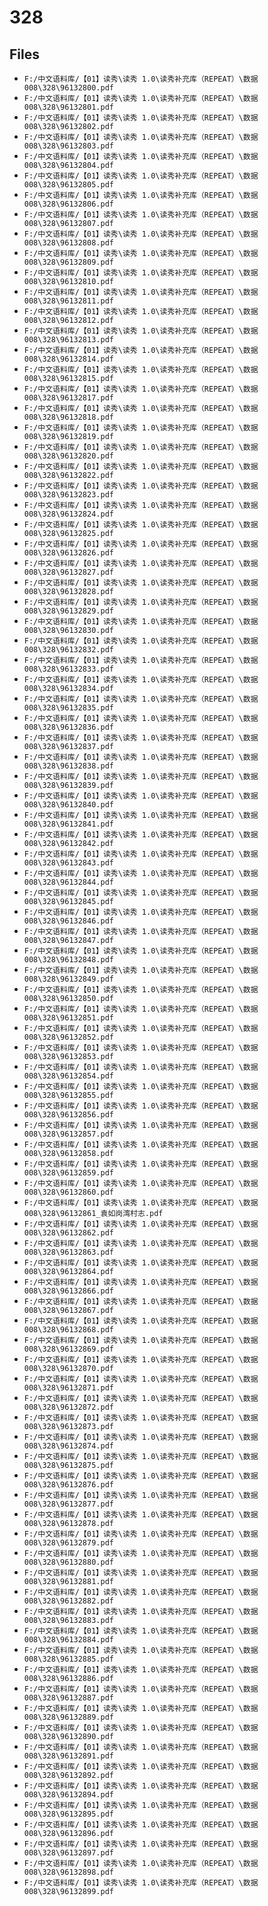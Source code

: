 # 328

## Files

- `F:/中文语料库/【01】读秀\读秀 1.0\读秀补充库（REPEAT）\数据008\328\96132800.pdf`
- `F:/中文语料库/【01】读秀\读秀 1.0\读秀补充库（REPEAT）\数据008\328\96132801.pdf`
- `F:/中文语料库/【01】读秀\读秀 1.0\读秀补充库（REPEAT）\数据008\328\96132802.pdf`
- `F:/中文语料库/【01】读秀\读秀 1.0\读秀补充库（REPEAT）\数据008\328\96132803.pdf`
- `F:/中文语料库/【01】读秀\读秀 1.0\读秀补充库（REPEAT）\数据008\328\96132804.pdf`
- `F:/中文语料库/【01】读秀\读秀 1.0\读秀补充库（REPEAT）\数据008\328\96132805.pdf`
- `F:/中文语料库/【01】读秀\读秀 1.0\读秀补充库（REPEAT）\数据008\328\96132806.pdf`
- `F:/中文语料库/【01】读秀\读秀 1.0\读秀补充库（REPEAT）\数据008\328\96132807.pdf`
- `F:/中文语料库/【01】读秀\读秀 1.0\读秀补充库（REPEAT）\数据008\328\96132808.pdf`
- `F:/中文语料库/【01】读秀\读秀 1.0\读秀补充库（REPEAT）\数据008\328\96132809.pdf`
- `F:/中文语料库/【01】读秀\读秀 1.0\读秀补充库（REPEAT）\数据008\328\96132810.pdf`
- `F:/中文语料库/【01】读秀\读秀 1.0\读秀补充库（REPEAT）\数据008\328\96132811.pdf`
- `F:/中文语料库/【01】读秀\读秀 1.0\读秀补充库（REPEAT）\数据008\328\96132812.pdf`
- `F:/中文语料库/【01】读秀\读秀 1.0\读秀补充库（REPEAT）\数据008\328\96132813.pdf`
- `F:/中文语料库/【01】读秀\读秀 1.0\读秀补充库（REPEAT）\数据008\328\96132814.pdf`
- `F:/中文语料库/【01】读秀\读秀 1.0\读秀补充库（REPEAT）\数据008\328\96132815.pdf`
- `F:/中文语料库/【01】读秀\读秀 1.0\读秀补充库（REPEAT）\数据008\328\96132817.pdf`
- `F:/中文语料库/【01】读秀\读秀 1.0\读秀补充库（REPEAT）\数据008\328\96132818.pdf`
- `F:/中文语料库/【01】读秀\读秀 1.0\读秀补充库（REPEAT）\数据008\328\96132819.pdf`
- `F:/中文语料库/【01】读秀\读秀 1.0\读秀补充库（REPEAT）\数据008\328\96132820.pdf`
- `F:/中文语料库/【01】读秀\读秀 1.0\读秀补充库（REPEAT）\数据008\328\96132822.pdf`
- `F:/中文语料库/【01】读秀\读秀 1.0\读秀补充库（REPEAT）\数据008\328\96132823.pdf`
- `F:/中文语料库/【01】读秀\读秀 1.0\读秀补充库（REPEAT）\数据008\328\96132824.pdf`
- `F:/中文语料库/【01】读秀\读秀 1.0\读秀补充库（REPEAT）\数据008\328\96132825.pdf`
- `F:/中文语料库/【01】读秀\读秀 1.0\读秀补充库（REPEAT）\数据008\328\96132826.pdf`
- `F:/中文语料库/【01】读秀\读秀 1.0\读秀补充库（REPEAT）\数据008\328\96132827.pdf`
- `F:/中文语料库/【01】读秀\读秀 1.0\读秀补充库（REPEAT）\数据008\328\96132828.pdf`
- `F:/中文语料库/【01】读秀\读秀 1.0\读秀补充库（REPEAT）\数据008\328\96132829.pdf`
- `F:/中文语料库/【01】读秀\读秀 1.0\读秀补充库（REPEAT）\数据008\328\96132830.pdf`
- `F:/中文语料库/【01】读秀\读秀 1.0\读秀补充库（REPEAT）\数据008\328\96132832.pdf`
- `F:/中文语料库/【01】读秀\读秀 1.0\读秀补充库（REPEAT）\数据008\328\96132833.pdf`
- `F:/中文语料库/【01】读秀\读秀 1.0\读秀补充库（REPEAT）\数据008\328\96132834.pdf`
- `F:/中文语料库/【01】读秀\读秀 1.0\读秀补充库（REPEAT）\数据008\328\96132835.pdf`
- `F:/中文语料库/【01】读秀\读秀 1.0\读秀补充库（REPEAT）\数据008\328\96132836.pdf`
- `F:/中文语料库/【01】读秀\读秀 1.0\读秀补充库（REPEAT）\数据008\328\96132837.pdf`
- `F:/中文语料库/【01】读秀\读秀 1.0\读秀补充库（REPEAT）\数据008\328\96132838.pdf`
- `F:/中文语料库/【01】读秀\读秀 1.0\读秀补充库（REPEAT）\数据008\328\96132839.pdf`
- `F:/中文语料库/【01】读秀\读秀 1.0\读秀补充库（REPEAT）\数据008\328\96132840.pdf`
- `F:/中文语料库/【01】读秀\读秀 1.0\读秀补充库（REPEAT）\数据008\328\96132841.pdf`
- `F:/中文语料库/【01】读秀\读秀 1.0\读秀补充库（REPEAT）\数据008\328\96132842.pdf`
- `F:/中文语料库/【01】读秀\读秀 1.0\读秀补充库（REPEAT）\数据008\328\96132843.pdf`
- `F:/中文语料库/【01】读秀\读秀 1.0\读秀补充库（REPEAT）\数据008\328\96132844.pdf`
- `F:/中文语料库/【01】读秀\读秀 1.0\读秀补充库（REPEAT）\数据008\328\96132845.pdf`
- `F:/中文语料库/【01】读秀\读秀 1.0\读秀补充库（REPEAT）\数据008\328\96132846.pdf`
- `F:/中文语料库/【01】读秀\读秀 1.0\读秀补充库（REPEAT）\数据008\328\96132847.pdf`
- `F:/中文语料库/【01】读秀\读秀 1.0\读秀补充库（REPEAT）\数据008\328\96132848.pdf`
- `F:/中文语料库/【01】读秀\读秀 1.0\读秀补充库（REPEAT）\数据008\328\96132849.pdf`
- `F:/中文语料库/【01】读秀\读秀 1.0\读秀补充库（REPEAT）\数据008\328\96132850.pdf`
- `F:/中文语料库/【01】读秀\读秀 1.0\读秀补充库（REPEAT）\数据008\328\96132851.pdf`
- `F:/中文语料库/【01】读秀\读秀 1.0\读秀补充库（REPEAT）\数据008\328\96132852.pdf`
- `F:/中文语料库/【01】读秀\读秀 1.0\读秀补充库（REPEAT）\数据008\328\96132853.pdf`
- `F:/中文语料库/【01】读秀\读秀 1.0\读秀补充库（REPEAT）\数据008\328\96132854.pdf`
- `F:/中文语料库/【01】读秀\读秀 1.0\读秀补充库（REPEAT）\数据008\328\96132855.pdf`
- `F:/中文语料库/【01】读秀\读秀 1.0\读秀补充库（REPEAT）\数据008\328\96132856.pdf`
- `F:/中文语料库/【01】读秀\读秀 1.0\读秀补充库（REPEAT）\数据008\328\96132857.pdf`
- `F:/中文语料库/【01】读秀\读秀 1.0\读秀补充库（REPEAT）\数据008\328\96132858.pdf`
- `F:/中文语料库/【01】读秀\读秀 1.0\读秀补充库（REPEAT）\数据008\328\96132859.pdf`
- `F:/中文语料库/【01】读秀\读秀 1.0\读秀补充库（REPEAT）\数据008\328\96132860.pdf`
- `F:/中文语料库/【01】读秀\读秀 1.0\读秀补充库（REPEAT）\数据008\328\96132861_袁如岗湾村志.pdf`
- `F:/中文语料库/【01】读秀\读秀 1.0\读秀补充库（REPEAT）\数据008\328\96132862.pdf`
- `F:/中文语料库/【01】读秀\读秀 1.0\读秀补充库（REPEAT）\数据008\328\96132863.pdf`
- `F:/中文语料库/【01】读秀\读秀 1.0\读秀补充库（REPEAT）\数据008\328\96132864.pdf`
- `F:/中文语料库/【01】读秀\读秀 1.0\读秀补充库（REPEAT）\数据008\328\96132866.pdf`
- `F:/中文语料库/【01】读秀\读秀 1.0\读秀补充库（REPEAT）\数据008\328\96132867.pdf`
- `F:/中文语料库/【01】读秀\读秀 1.0\读秀补充库（REPEAT）\数据008\328\96132868.pdf`
- `F:/中文语料库/【01】读秀\读秀 1.0\读秀补充库（REPEAT）\数据008\328\96132869.pdf`
- `F:/中文语料库/【01】读秀\读秀 1.0\读秀补充库（REPEAT）\数据008\328\96132870.pdf`
- `F:/中文语料库/【01】读秀\读秀 1.0\读秀补充库（REPEAT）\数据008\328\96132871.pdf`
- `F:/中文语料库/【01】读秀\读秀 1.0\读秀补充库（REPEAT）\数据008\328\96132872.pdf`
- `F:/中文语料库/【01】读秀\读秀 1.0\读秀补充库（REPEAT）\数据008\328\96132873.pdf`
- `F:/中文语料库/【01】读秀\读秀 1.0\读秀补充库（REPEAT）\数据008\328\96132874.pdf`
- `F:/中文语料库/【01】读秀\读秀 1.0\读秀补充库（REPEAT）\数据008\328\96132875.pdf`
- `F:/中文语料库/【01】读秀\读秀 1.0\读秀补充库（REPEAT）\数据008\328\96132876.pdf`
- `F:/中文语料库/【01】读秀\读秀 1.0\读秀补充库（REPEAT）\数据008\328\96132877.pdf`
- `F:/中文语料库/【01】读秀\读秀 1.0\读秀补充库（REPEAT）\数据008\328\96132878.pdf`
- `F:/中文语料库/【01】读秀\读秀 1.0\读秀补充库（REPEAT）\数据008\328\96132879.pdf`
- `F:/中文语料库/【01】读秀\读秀 1.0\读秀补充库（REPEAT）\数据008\328\96132880.pdf`
- `F:/中文语料库/【01】读秀\读秀 1.0\读秀补充库（REPEAT）\数据008\328\96132881.pdf`
- `F:/中文语料库/【01】读秀\读秀 1.0\读秀补充库（REPEAT）\数据008\328\96132882.pdf`
- `F:/中文语料库/【01】读秀\读秀 1.0\读秀补充库（REPEAT）\数据008\328\96132883.pdf`
- `F:/中文语料库/【01】读秀\读秀 1.0\读秀补充库（REPEAT）\数据008\328\96132884.pdf`
- `F:/中文语料库/【01】读秀\读秀 1.0\读秀补充库（REPEAT）\数据008\328\96132885.pdf`
- `F:/中文语料库/【01】读秀\读秀 1.0\读秀补充库（REPEAT）\数据008\328\96132886.pdf`
- `F:/中文语料库/【01】读秀\读秀 1.0\读秀补充库（REPEAT）\数据008\328\96132887.pdf`
- `F:/中文语料库/【01】读秀\读秀 1.0\读秀补充库（REPEAT）\数据008\328\96132889.pdf`
- `F:/中文语料库/【01】读秀\读秀 1.0\读秀补充库（REPEAT）\数据008\328\96132890.pdf`
- `F:/中文语料库/【01】读秀\读秀 1.0\读秀补充库（REPEAT）\数据008\328\96132891.pdf`
- `F:/中文语料库/【01】读秀\读秀 1.0\读秀补充库（REPEAT）\数据008\328\96132892.pdf`
- `F:/中文语料库/【01】读秀\读秀 1.0\读秀补充库（REPEAT）\数据008\328\96132894.pdf`
- `F:/中文语料库/【01】读秀\读秀 1.0\读秀补充库（REPEAT）\数据008\328\96132895.pdf`
- `F:/中文语料库/【01】读秀\读秀 1.0\读秀补充库（REPEAT）\数据008\328\96132896.pdf`
- `F:/中文语料库/【01】读秀\读秀 1.0\读秀补充库（REPEAT）\数据008\328\96132897.pdf`
- `F:/中文语料库/【01】读秀\读秀 1.0\读秀补充库（REPEAT）\数据008\328\96132898.pdf`
- `F:/中文语料库/【01】读秀\读秀 1.0\读秀补充库（REPEAT）\数据008\328\96132899.pdf`
